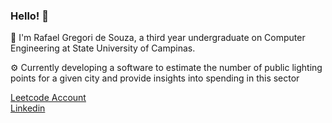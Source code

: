 ### Hello! 👋

📢 I'm Rafael Gregori de Souza, a third year undergraduate on Computer Engineering at State University of Campinas.

⚙️ Currently developing a software to estimate the number of public lighting points for a given city and provide insights into spending in this sector

[Leetcode Account](https://leetcode.com/callmeGalo/)\
[Linkedin](https://www.linkedin.com/in/rafael-gregori-de-souza-aa339b218/)


<!--
**RafaelGreg18/RafaelGreg18** is a ✨ _special_ ✨ repository because its `README.md` (this file) appears on your GitHub profile.

Here are some ideas to get you started:

- 🔭 I’m currently working on ...
- 🌱 I’m currently learning ...
- 👯 I’m looking to collaborate on ...
- 🤔 I’m looking for help with ...
- 💬 Ask me about ...
- 📫 How to reach me: ...
- 😄 Pronouns: ...
- ⚡ Fun fact: ...
-->
